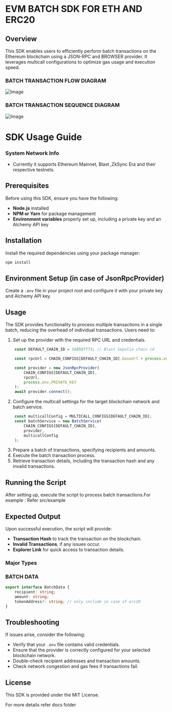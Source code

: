 # EVM BATCH SDK FOR ETH AND ERC20 

## Overview
This SDK enables users to efficiently perform batch transactions on the Ethereum blockchain using a JSON-RPC and BROWSER provider. It leverages multicall configurations to optimize gas usage and execution speed.


### BATCH TRANSACTION FLOW DIAGRAM
![Image](https://github.com/user-attachments/assets/27e27c53-fe2a-4a18-9c25-768a1e970509)

### BATCH TRANSACTION SEQUENCE DIAGRAM
![Image](https://github.com/user-attachments/assets/71ec80fe-ae54-4a75-bc35-5f5ad1b739fc)

# SDK Usage Guide

### System Network Info
- Currently it supports Ethereum Mainnet, Blast ,ZkSync Era and their respective testnets.


## Prerequisites
Before using this SDK, ensure you have the following:
- **Node.js** installed
- **NPM or Yarn** for package management
- **Environment variables** properly set up, including a private key and an Alchemy API key



## Installation
Install the required dependencies using your package manager:
```sh
npm install
```

## Environment Setup (in case of JsonRpcProvider)
Create a `.env` file in your project root and configure it with your private key and Alchemy API key.

## Usage
The SDK provides functionality to process multiple transactions in a single batch, reducing the overhead of individual transactions. Users need to:
1. Set up the provider with the required RPC URL and credentials.

```ts
    const DEFAULT_CHAIN_ID = 168587773; // Blast Sepolia chain id

    const rpcUrl = CHAIN_CONFIGS[DEFAULT_CHAIN_ID].baseUrl + process.env.ALCHEMY_KEY;

    const provider = new JsonRpcProvider(
        CHAIN_CONFIGS[DEFAULT_CHAIN_ID],
        rpcUrl,
        process.env.PRIVATE_KEY
    );
    await provider.connect();

```
2. Configure the multicall settings for the target blockchain network and batch service.

```ts
    const multicallConfig = MULTICALL_CONFIGS[DEFAULT_CHAIN_ID];
    const batchService = new BatchService(
        CHAIN_CONFIGS[DEFAULT_CHAIN_ID],
        provider,
        multicallConfig
    );

```

3. Prepare a batch of transactions, specifying recipients and amounts.
4. Execute the batch transaction process.
5. Retrieve transaction details, including the transaction hash and any invalid transactions.

## Running the Script
After setting up, execute the script to process batch transactions.For example : Refer src/example

## Expected Output
Upon successful execution, the script will provide:
- **Transaction Hash** to track the transaction on the blockchain.
- **Invalid Transactions**, if any issues occur.
- **Explorer Link** for quick access to transaction details.

### Major Types

###  BATCH DATA
```ts
export interface BatchData {
    recipient: string;
    amount: string;
    tokenAddress?: string; // only include in case of erc20
}
```

## Troubleshooting
If issues arise, consider the following:
- Verify that your `.env` file contains valid credentials.
- Ensure that the provider is correctly configured for your selected blockchain network.
- Double-check recipient addresses and transaction amounts.
- Check network congestion and gas fees if transactions fail.

## License
This SDK is provided under the MIT License.

For more details refer docs folder